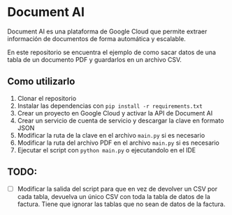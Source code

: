 # Document AI

Document AI es una plataforma de Google Cloud que permite extraer información de documentos de forma automática y escalable.

En este repositorio se encuentra el ejemplo de como sacar datos de una tabla de un documento PDF y guardarlos en un archivo CSV.

## Como utilizarlo

1. Clonar el repositorio
2. Instalar las dependencias con `pip install -r requirements.txt`
3. Crear un proyecto en Google Cloud y activar la API de Document AI
4. Crear un servicio de cuenta de servicio y descargar la clave en formato JSON
5. Modificar la ruta de la clave en el archivo `main.py` si es necesario
6. Modificar la ruta del archivo PDF en el archivo `main.py` si es necesario
7. Ejecutar el script con `python main.py` o ejecutandolo en el IDE


## TODO:

- [ ] Modificar la salida del script para que en vez de devolver un CSV por cada tabla, devuelva un único CSV con toda la tabla de datos de la factura. Tiene que ignorar las tablas que no sean de datos de la factura.
